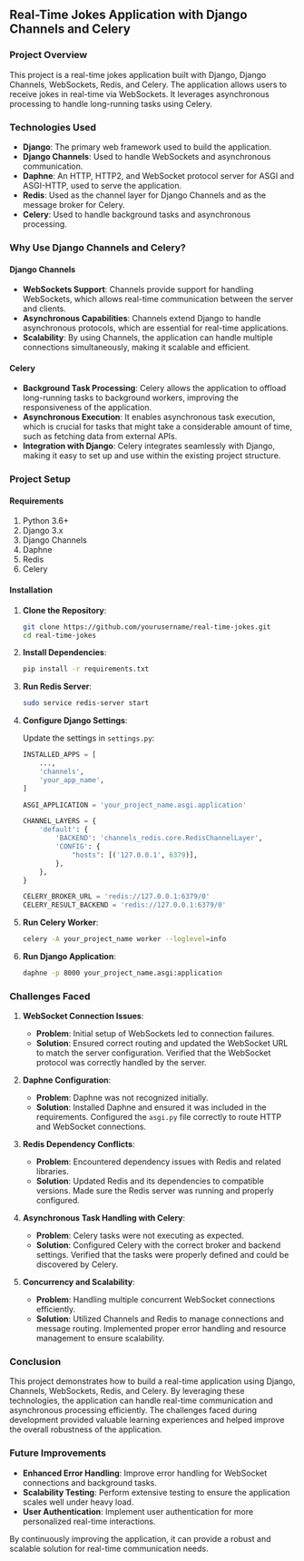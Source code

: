 ## Real-Time Jokes Application with Django Channels and Celery

### Project Overview

This project is a real-time jokes application built with Django, Django Channels, WebSockets, Redis, and Celery. The application allows users to receive jokes in real-time via WebSockets. It leverages asynchronous processing to handle long-running tasks using Celery.

### Technologies Used

- **Django**: The primary web framework used to build the application.
- **Django Channels**: Used to handle WebSockets and asynchronous communication.
- **Daphne**: An HTTP, HTTP2, and WebSocket protocol server for ASGI and ASGI-HTTP, used to serve the application.
- **Redis**: Used as the channel layer for Django Channels and as the message broker for Celery.
- **Celery**: Used to handle background tasks and asynchronous processing.

### Why Use Django Channels and Celery?

#### Django Channels

- **WebSockets Support**: Channels provide support for handling WebSockets, which allows real-time communication between the server and clients.
- **Asynchronous Capabilities**: Channels extend Django to handle asynchronous protocols, which are essential for real-time applications.
- **Scalability**: By using Channels, the application can handle multiple connections simultaneously, making it scalable and efficient.

#### Celery

- **Background Task Processing**: Celery allows the application to offload long-running tasks to background workers, improving the responsiveness of the application.
- **Asynchronous Execution**: It enables asynchronous task execution, which is crucial for tasks that might take a considerable amount of time, such as fetching data from external APIs.
- **Integration with Django**: Celery integrates seamlessly with Django, making it easy to set up and use within the existing project structure.

### Project Setup

#### Requirements

1. Python 3.6+
2. Django 3.x
3. Django Channels
4. Daphne
5. Redis
6. Celery

#### Installation

1. **Clone the Repository**:

   ```bash
   git clone https://github.com/yourusername/real-time-jokes.git
   cd real-time-jokes
   ```

2. **Install Dependencies**:

   ```bash
   pip install -r requirements.txt
   ```

3. **Run Redis Server**:

   ```bash
   sudo service redis-server start
   ```

4. **Configure Django Settings**:

   Update the settings in `settings.py`:

   ```python
   INSTALLED_APPS = [
       ...,
       'channels',
       'your_app_name',
   ]

   ASGI_APPLICATION = 'your_project_name.asgi.application'

   CHANNEL_LAYERS = {
       'default': {
           'BACKEND': 'channels_redis.core.RedisChannelLayer',
           'CONFIG': {
               "hosts": [('127.0.0.1', 6379)],
           },
       },
   }

   CELERY_BROKER_URL = 'redis://127.0.0.1:6379/0'
   CELERY_RESULT_BACKEND = 'redis://127.0.0.1:6379/0'
   ```

5. **Run Celery Worker**:

   ```bash
   celery -A your_project_name worker --loglevel=info
   ```

6. **Run Django Application**:

   ```bash
   daphne -p 8000 your_project_name.asgi:application
   ```

### Challenges Faced

1. **WebSocket Connection Issues**:
   - **Problem**: Initial setup of WebSockets led to connection failures.
   - **Solution**: Ensured correct routing and updated the WebSocket URL to match the server configuration. Verified that the WebSocket protocol was correctly handled by the server.

2. **Daphne Configuration**:
   - **Problem**: Daphne was not recognized initially.
   - **Solution**: Installed Daphne and ensured it was included in the requirements. Configured the `asgi.py` file correctly to route HTTP and WebSocket connections.

3. **Redis Dependency Conflicts**:
   - **Problem**: Encountered dependency issues with Redis and related libraries.
   - **Solution**: Updated Redis and its dependencies to compatible versions. Made sure the Redis server was running and properly configured.

4. **Asynchronous Task Handling with Celery**:
   - **Problem**: Celery tasks were not executing as expected.
   - **Solution**: Configured Celery with the correct broker and backend settings. Verified that the tasks were properly defined and could be discovered by Celery.

5. **Concurrency and Scalability**:
   - **Problem**: Handling multiple concurrent WebSocket connections efficiently.
   - **Solution**: Utilized Channels and Redis to manage connections and message routing. Implemented proper error handling and resource management to ensure scalability.

### Conclusion

This project demonstrates how to build a real-time application using Django, Channels, WebSockets, Redis, and Celery. By leveraging these technologies, the application can handle real-time communication and asynchronous processing efficiently. The challenges faced during development provided valuable learning experiences and helped improve the overall robustness of the application.

### Future Improvements

- **Enhanced Error Handling**: Improve error handling for WebSocket connections and background tasks.
- **Scalability Testing**: Perform extensive testing to ensure the application scales well under heavy load.
- **User Authentication**: Implement user authentication for more personalized real-time interactions.

By continuously improving the application, it can provide a robust and scalable solution for real-time communication needs.